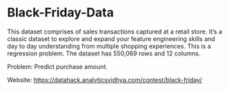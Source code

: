 # Black-Friday-Data

This dataset comprises of sales transactions captured at a retail store. It’s a classic dataset to explore and expand your feature engineering skills and day to day understanding from multiple shopping experiences. This is a regression problem. The dataset has 550,069 rows and 12 columns.

Problem: Predict purchase amount.

Website: https://datahack.analyticsvidhya.com/contest/black-friday/
